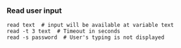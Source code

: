 ---
---

### Read user input
```shell
read text  # input will be available at variable text
read -t 3 text  # Timeout in seconds
read -s password  # User's typing is not displayed
```
